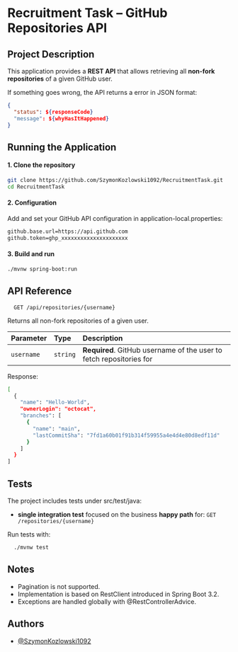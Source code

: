 # Recruitment Task – GitHub Repositories API

## Project Description
This application provides a **REST API** that allows retrieving all **non-fork repositories** of a given GitHub user.  

If something goes wrong, the API returns a error in JSON format:
```json
{
  "status": ${responseCode}
  "message": ${whyHasItHappened}
}
```

## Running the Application

#### 1. Clone the repository

```bash
git clone https://github.com/SzymonKozlowski1092/RecruitmentTask.git
cd RecruitmentTask
```
#### 2. Configuration
Add and set your GitHub API configuration in application-local.properties:

```bash
github.base.url=https://api.github.com
github.token=ghp_xxxxxxxxxxxxxxxxxxxxx
```

#### 3. Build and run
```bash
./mvnw spring-boot:run
```
## API Reference

```http
  GET /api/repositories/{username}
```
Returns all non-fork repositories of a given user.

| Parameter | Type     | Description                |
| :-------- | :------- | :------------------------- |
| `username` | `string` | **Required**. GitHub username of the user to fetch repositories for |

Response: 
```bash
[
  {
    "name": "Hello-World",
    "ownerLogin": "octocat",
    "branches": [
      {
        "name": "main",
        "lastCommitSha": "7fd1a60b01f91b314f59955a4e4d4e80d8edf11d"
      }
    ]
  }
]
```

## Tests

The project includes tests under src/test/java:

- **single integration test** focused on the business **happy path** for: 
`GET /repositories/{username}`

Run tests with:

```bash
  ./mvnw test
```

## Notes
- Pagination is not supported.
- Implementation is based on RestClient introduced in Spring Boot 3.2.
- Exceptions are handled globally with @RestControllerAdvice.

## Authors

- [@SzymonKozlowski1092](https://www.github.com/SzymonKozlowski1092)


